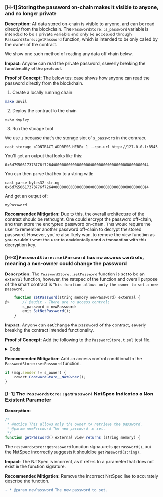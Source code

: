 ### [H-1] Storing the password on-chain makes it visible to anyone, and no longer private

**Description:** All data stored on-chain is visible to anyone, and can be read directly from the blockchain.
The `PasswordStore::s_password` variable is intended to be a private variable and only be accessed through
`PasswordStore::getPassword` function, which is intended to be only called by the owner of the contract.

We show one such method of reading any data off chain below.

**Impact:** Anyone can read the private password, sseverly breaking the functionality of the protocol.

**Proof of Concept:** The below test case shows how anyone can read the password directly from the blockchain.

1. Create a locally running chain
```bash
make anvil
```

2. Deploy the contract to the chain
```
make deploy
```

3. Run the storage tool

We use `1` because that's the storage slot of `s_password` in the contract.

```
cast storage <CONTRACT_ADDRESS_HERE> 1 --rpc-url http://127.0.0.1:8545
```

You'll get an output that looks like this:

`0x6d7950617373776f726400000000000000000000000000000000000000000014`

You can then parse that hex to a string with:

```
cast parse-bytes32-string 0x6d7950617373776f726400000000000000000000000000000000000000000014
```

And get an output of:

```
myPassword
```

**Recommended Mitigation:** Due to this, the overall architecture of the contract should be rethought. One could encrypt the 
password off-chain, and then store the encrypted password on-chain. This would require the user to remember another password 
off-chain to decrypt the stored password. However, you're also likely want to remove the view function as you wouldn't want the 
user to accidentally send a transaction with this decryption key.


### [H-2] `PasswordStore::setPassword` has no access controls,  meaning a non-owner could change the password

**Description:** The `PasswordStore::setPassword` function is set to be an `external` function, however, the natspec of the function and
overall purpose of the smart contract is `This function allows only the owner to set a new password.`

```javascript
    function setPassword(string memory newPassword) external {
@>      // @audit - There are no access controls
        s_password = newPassword;
        emit SetNetPassword();
    }
```

**Impact:** Anyone can set/change the password of the contract, severly breaking the contract intended functionality. 

**Proof of Concept:** Add the following to the `PasswordStore.t.sol` test file.
<details>
<summary>Code</summary>

```javascript
    function test_anyone_can_set_password(address randomUser) public{
        vm.assume(randomUser != owner);
        vm.prank(randomUser);
        string memory expectedPassword = "myNewPassword";
        passwordStore.setPassword(expectedPassword);

        vm.prank(owner);
        string memory actualPassword = passwordStore.getPassword();
        assertEq(expectedPassword, actualPassword);
    }
```

</details>


**Recommended Mitigation:** Add an access control conditional to the `PasswordStore::setPassword` function.

```javascript
if (msg.sender != s_owner) {
    revert PasswordStore__NotOwner();
}
```

### [I-1] The `PasswordStore::getPassword` NatSpec Indicates a Non-Existent Parameter

**Description:**

```javascript
/*
 * @notice This allows only the owner to retrieve the password.
 * @param newPassword The new password to set.
 */
function getPassword() external view returns (string memory) {
```

The `PasswordStore::getPassword` function signature is `getPassword()`, but the NatSpec incorrectly suggests it should be `getPassword(string)`.

**Impact:** The NatSpec is incorrect, as it refers to a parameter that does not exist in the function signature.

**Recommended Mitigation:** Remove the incorrect NatSpec line to accurately describe the function.

```diff
- * @param newPassword The new password to set.
```
